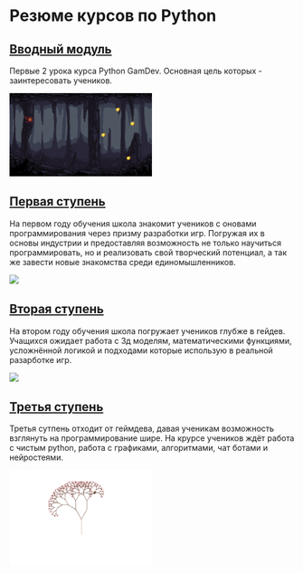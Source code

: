 # Резюме курсов по Python

## [Вводный модуль](https://github.com/IT-Compot/Python-methodologies/tree/main/first-stage/Introduction%20module)
Первые 2 урока курса Python GamDev. Основная цель которых - заинтересовать учеников.

<img src="https://github.com/IT-Compot/Python-methodologies/blob/main/images/375029366-2c51f842-4fa3-413d-b3d3-b57db30545f6.gif" width="50%">

## [Первая ступень](https://github.com/IT-Compot/Python-methodologies/tree/main/first-stage)
На первом году обучения школа знакомит учеников с оновами программирования через призму разработки игр. 
Погружая их в основы индустрии и предоставляя возможность не только научиться программировать, но и реализовать свой творческий потенциал, а так же завести новые знакомства среди единомышленников.

<img src="https://github.com/IT-Compot/Python-methodologies/blob/main/images/375054563-638da84d-067d-4f3c-a0ed-d21bba345926.gif" width="50%">

## [Вторая ступень](https://github.com/IT-Compot/Python-methodologies/tree/main/second-stage)
На втором году обучения школа погружает учеников глубже в гейдев. Учащихся ожидает работа с 3д моделям, математическими функциями, усложнённой логикой и подходами которые использую в реальной разарботке игр.

<img src="https://github.com/IT-Compot/Python-methodologies/blob/main/images/2~1.gif" width="50%">

## [Третья ступень](https://github.com/IT-Compot/Python-methodologies/tree/main/third-stage)
Третья сутпень отходит от геймдева, давая ученикам возможность взглянуть на программирование шире. На крурсе учеников ждёт работа с чистым python, работа с графиками, алгоритмами, чат ботами и нейростеями. 

<img src="https://github.com/IT-Compot/Python-methodologies/blob/main/images/3.gif" width="50%">


